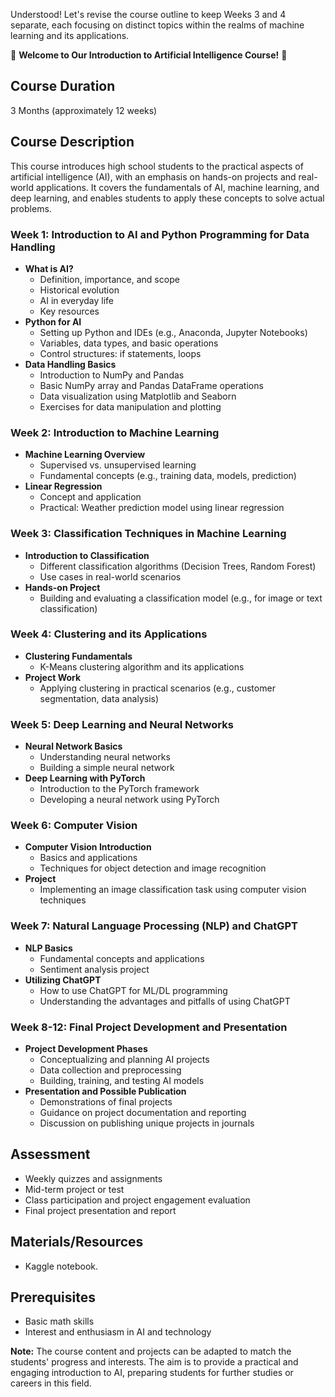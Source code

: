 Understood! Let's revise the course outline to keep Weeks 3 and 4 separate, each focusing on distinct topics within the realms of machine learning and its applications.

🌟 **Welcome to Our Introduction to Artificial Intelligence Course!** 🚀

## Course Duration
3 Months (approximately 12 weeks)

## Course Description
This course introduces high school students to the practical aspects of artificial intelligence (AI), with an emphasis on hands-on projects and real-world applications. It covers the fundamentals of AI, machine learning, and deep learning, and enables students to apply these concepts to solve actual problems.

### Week 1: Introduction to AI and Python Programming for Data Handling
- **What is AI?**
  - Definition, importance, and scope
  - Historical evolution
  - AI in everyday life
  - Key resources
- **Python for AI**
  - Setting up Python and IDEs (e.g., Anaconda, Jupyter Notebooks)
  - Variables, data types, and basic operations
  - Control structures: if statements, loops
- **Data Handling Basics**
  - Introduction to NumPy and Pandas
  - Basic NumPy array and Pandas DataFrame operations
  - Data visualization using Matplotlib and Seaborn
  - Exercises for data manipulation and plotting

### Week 2: Introduction to Machine Learning
- **Machine Learning Overview**
  - Supervised vs. unsupervised learning
  - Fundamental concepts (e.g., training data, models, prediction)
- **Linear Regression**
  - Concept and application
  - Practical: Weather prediction model using linear regression

### Week 3: Classification Techniques in Machine Learning
- **Introduction to Classification**
  - Different classification algorithms (Decision Trees, Random Forest)
  - Use cases in real-world scenarios
- **Hands-on Project**
  - Building and evaluating a classification model (e.g., for image or text classification)

### Week 4: Clustering and its Applications
- **Clustering Fundamentals**
  - K-Means clustering algorithm and its applications
- **Project Work**
  - Applying clustering in practical scenarios (e.g., customer segmentation, data analysis)

### Week 5: Deep Learning and Neural Networks
- **Neural Network Basics**
  - Understanding neural networks
  - Building a simple neural network
- **Deep Learning with PyTorch**
  - Introduction to the PyTorch framework
  - Developing a neural network using PyTorch

### Week 6: Computer Vision
- **Computer Vision Introduction**
  - Basics and applications
  - Techniques for object detection and image recognition
- **Project**
  - Implementing an image classification task using computer vision techniques

### Week 7: Natural Language Processing (NLP) and ChatGPT
- **NLP Basics**
  - Fundamental concepts and applications
  - Sentiment analysis project
- **Utilizing ChatGPT**
  - How to use ChatGPT for ML/DL programming
  - Understanding the advantages and pitfalls of using ChatGPT

### Week 8-12: Final Project Development and Presentation
- **Project Development Phases**
  - Conceptualizing and planning AI projects
  - Data collection and preprocessing
  - Building, training, and testing AI models
- **Presentation and Possible Publication**
  - Demonstrations of final projects
  - Guidance on project documentation and reporting
  - Discussion on publishing unique projects in journals

## Assessment
- Weekly quizzes and assignments
- Mid-term project or test
- Class participation and project engagement evaluation
- Final project presentation and report

## Materials/Resources
- Kaggle notebook. 

## Prerequisites
- Basic math skills
- Interest and enthusiasm in AI and technology

**Note:** The course content and projects can be adapted to match the students' progress and interests. The aim is to provide a practical and engaging introduction to AI, preparing students for further studies or careers in this field.
